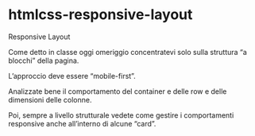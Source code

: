 # htmlcss-responsive-layout
Responsive Layout

Come detto in classe oggi omeriggio concentratevi solo sulla struttura “a blocchi” della pagina. 

L’approccio deve essere “mobile-first”.

Analizzate bene il comportamento del container e delle row e delle dimensioni delle colonne.

Poi, sempre a livello strutturale vedete come gestire i comportamenti responsive anche all’interno di alcune “card”.
